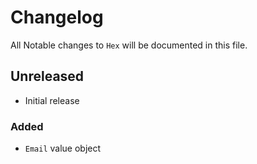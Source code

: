 # Changelog

All Notable changes to `Hex` will be documented in this file.


## Unreleased

- Initial release

### Added

- `Email` value object

